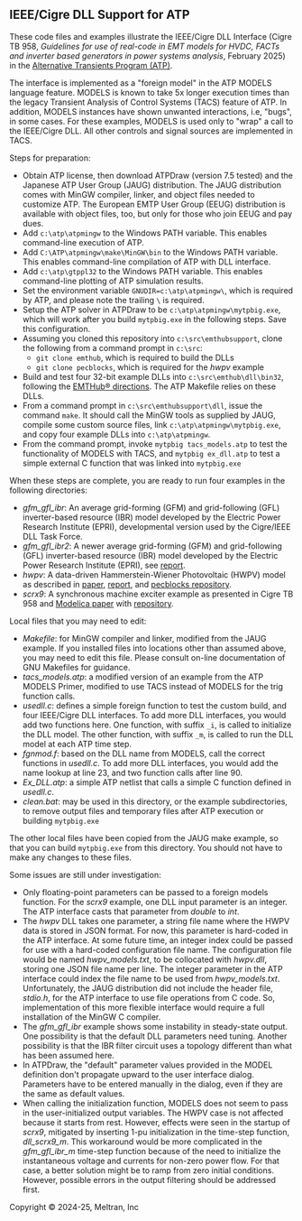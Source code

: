 ## IEEE/Cigre DLL Support for ATP

These code files and examples illustrate the IEEE/Cigre DLL Interface (Cigre TB 958,
_Guidelines for use of real-code in EMT models for HVDC, FACTs and inverter based generators in power systems analysis_,
February 2025) in the [Alternative Transients Program (ATP)](https://www.atp-emtp.org/).

The interface is implemented as a "foreign model" in the ATP MODELS language feature. MODELS is
known to take 5x longer execution times than the legacy Transient Analysis of Control Systems (TACS)
feature of ATP. In addition, MODELS instances have shown unwanted interactions, i.e, "bugs", in some cases.
For these examples, MODELS is used only to "wrap" a call to the IEEE/Cigre DLL. All other controls and
signal sources are implemented in TACS.

Steps for preparation:

- Obtain ATP license, then download ATPDraw (version 7.5 tested) and the Japanese ATP User Group (JAUG) distribution. The JAUG distribution comes with MinGW compiler, linker, and object files needed to customize ATP. The European EMTP User Group (EEUG) distribution is available with object files, too, but only for those who join EEUG and pay dues.
- Add `c:\atp\atpmingw` to the Windows PATH variable. This enables command-line execution of ATP.
- Add `C:\ATP\atpmingw\make\MinGW\bin` to the Windows PATH variable. This enables command-line compilation of ATP with DLL interface.
- Add `c:\atp\gtppl32` to the Windows PATH variable. This enables command-line plotting of ATP simulation results.
- Set the environment variable `GNUDIR=c:\atp\atpmingw\`, which is required by ATP, and please note the trailing `\` is required.
- Setup the ATP solver in ATPDraw to be `c:\atp\atpmingw\mytpbig.exe`, which will work after you build `mytpbig.exe` in the following steps. Save this configuration.
- Assuming you cloned this repository into `c:\src\emthubsupport`, clone the following from a command prompt in `c:\src`:
    - `git clone emthub`, which is required to build the DLLs
    - `git clone pecblocks`, which is required for the _hwpv_ example
- Build and test four 32-bit example DLLs into `c:\src\emthub\dll\bin32`, following the [EMTHub&reg; directions](https://github.com/temcdrm/emthub/dll). The ATP Makefile relies on these DLLs.
- From a command prompt in `c:\src\emthubsupport\dll`, issue the command `make`. It should call the MinGW tools as supplied by JAUG, compile some custom source files, link `c:\atp\atpmingw\mytpbig.exe`, and copy four example DLLs into `c:\atp\atpmingw`.
- From the command prompt, invoke `mytpbig tacs_models.atp` to test the functionality of MODELS with TACS, and `mytpbig ex_dll.atp` to test a simple external C function that was linked into `mytpbig.exe`

When these steps are complete, you are ready to run four examples in the following directories:

- _gfm_gfl_ibr_: An average grid-forming (GFM) and grid-following (GFL) inverter-based resource (IBR) model developed by the Electric Power Research Institute (EPRI), developmental version used by the Cigre/IEEE DLL Task Force.
- _gfm_gfl_ibr2_: A newer average grid-forming (GFM) and grid-following (GFL) inverter-based resource (IBR) model developed by the Electric Power Research Institute (EPRI), see [report](https://www.epri.com/research/products/3002028322).
- _hwpv_: A data-driven Hammerstein-Wiener Photovoltaic (HWPV) model as described in [paper](https://ieeexplore.ieee.org/document/10842890), [report](https://www.osti.gov/servlets/purl/2481660/), and [pecblocks repository](https://pecblocks.readthedocs.io/en/latest/).
- _scrx9_: A synchronous machine exciter example as presented in Cigre TB 958 and [Modelica paper](https://ecp.ep.liu.se/index.php/modelica/article/view/1132) with [repository](https://github.com/embeddedhao/OpenIPSL/tree/cigre_dll_pr).

Local files that you may need to edit:

- _Makefile_: for MinGW compiler and linker, modified from the JAUG example. If you installed files into locations other than assumed above, you may need to edit this file. Please consult on-line documentation of GNU Makefiles for guidance.
- _tacs_models.atp_: a modified version of an example from the ATP MODELS Primer, modified to use TACS instead of MODELS for the trig function calls.
- _usedll.c_: defines a simple foreign function to test the custom build, and four IEEE/Cigre DLL interfaces. To add more DLL interfaces, you would add two functions here. One function, with suffix `_i`, is called to initialize the DLL model. The other function, with suffix `_m`, is called to run the DLL model at each ATP time step.
- _fgnmod.f_: based on the DLL name from MODELS, call the correct functions in _usedll.c_. To add more DLL interfaces, you would add the name lookup at line 23, and two function calls after line 90.
- _Ex_DLL.atp_: a simple ATP netlist that calls a simple C function defined in _usedll.c_.
- _clean.bat_: may be used in this directory, or the example subdirectories, to remove output files and temporary files after ATP execution or building `mytpbig.exe`

The other local files have been copied from the JAUG make example, so that you can build `mytpbig.exe` from this directory. You should not have to make any changes to these files.

Some issues are still under investigation:

- Only floating-point parameters can be passed to a foreign models function. For the _scrx9_ example, one DLL input parameter is an integer. The ATP interface casts that parameter from _double_ to _int_.
- The _hwpv_ DLL takes one parameter, a string file name where the HWPV data is stored in JSON format. For now, this parameter is hard-coded in the ATP interface. At some future time, an integer index could be passed for use with a hard-coded configuration file name. The configuration file would be named _hwpv_models.txt_, to be collocated with _hwpv.dll_, storing one JSON file name per line. The integer parameter in the ATP interface could index the file name to be used from _hwpv_models.txt_. Unfortunately, the JAUG distribution did not include the header file, _stdio.h_, for the ATP interface to use file operations from C code. So, implementation of this more flexible interface would require a full installation of the MinGW C compiler.
- The _gfm_gfl_ibr_ example shows some instability in steady-state output. One possibility is that the default DLL parameters need tuning. Another possibility is that the IBR filter circuit uses a topology different than what has been assumed here.
- In ATPDraw, the "default" parameter values provided in the MODEL definition don't propagate upward to the user interface dialog. Parameters have to be entered manually in the dialog, even if they are the same as default values.
- When calling the initialization function, MODELS does not seem to pass in the user-initialized output variables. The HWPV case is not affected because it starts from rest. However, effects were seen in the startup of _scrx9_, mitigated by inserting 1-pu initialization in the time-step function, _dll_scrx9_m_. This workaround would be more complicated in the _gfm_gfl_ibr_m_ time-step function because of the need to initialize the instantaneous voltage and currents for non-zero power flow. For that case, a better solution might be to ramp from zero initial conditions. However, possible errors in the output filtering should be addressed first. 

Copyright &copy; 2024-25, Meltran, Inc

